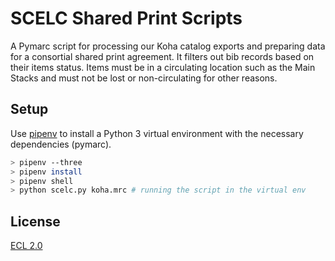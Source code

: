 # SCELC Shared Print Scripts

A Pymarc script for processing our Koha catalog exports and preparing data for a consortial shared print agreement. It filters out bib records based on their items status. Items must be in a circulating location such as the Main Stacks and must not be lost or non-circulating for other reasons.

## Setup

Use [pipenv](https://pipenv.pypa.io/en/latest/) to install a Python 3 virtual environment with the necessary dependencies (pymarc).

```sh
> pipenv --three
> pipenv install
> pipenv shell
> python scelc.py koha.mrc # running the script in the virtual env
```

## License

[ECL 2.0](https://opensource.org/licenses/ECL-2.0)
